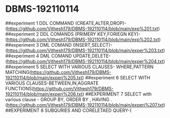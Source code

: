 # DBMS-192110114
##experiment 1
DDL COMMAND (CREATE,ALTER,DROP)-(https://github.com/Vithesh179/DBMS-192110114/blob/main/exp%201.txt)
##experiment 2
DDL COMANDS (PRIMERY KEY,FORIEGN KEY)-(https://github.com/Vithesh179/DBMS-192110114/blob/main/exp%202.txt)
##experiment 3
DML COMAND (INSERT,SELECT)-(https://github.com/Vithesh179/DBMS-192110114/blob/main/exper%203.txt)
##experiment 4
DML COMAND UPDATE,DELETE-(https://github.com/Vithesh179/DBMS-192110114/blob/main/exper%204.txt)
##experiment 5
SELECT WITH VARIOUS CLAUSES- WHERE,PATTERN MATCHING(https://github.com/Vithesh179/DBMS-192110114/blob/main/experi%205.txt)
##experiment 6
SELECT WITH VARIOUS CLAUSES-BETWEEN,IN,AGGRATE FUNCTIONS(https://github.com/Vithesh179/DBMS-192110114/blob/main/experi%206.txt)
##EXPERIMENT 7
SELECT with various clause - GROUP BY, ORDER BY , HAVING .(https://github.com/Vithesh179/DBMS-192110114/blob/main/experi%207.txt)
##EXPERIMENT 8
SUBQURIES AND CORELETAED QUERY-(



